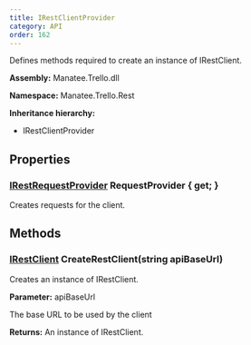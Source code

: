```yaml
---
title: IRestClientProvider
category: API
order: 162
---
```


Defines methods required to create an instance of IRestClient.

**Assembly:** Manatee.Trello.dll

**Namespace:** Manatee.Trello.Rest

**Inheritance hierarchy:**

- IRestClientProvider

## Properties

### [IRestRequestProvider](../IRestRequestProvider#irestrequestprovider) RequestProvider { get; }

Creates requests for the client.

## Methods

### [IRestClient](../IRestClient#irestclient) CreateRestClient(string apiBaseUrl)

Creates an instance of IRestClient.

**Parameter:** apiBaseUrl

The base URL to be used by the client

**Returns:** An instance of IRestClient.

